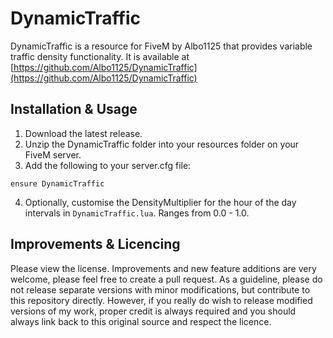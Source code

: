 # DynamicTraffic
DynamicTraffic is a resource for FiveM by Albo1125 that provides variable traffic density functionality. It is available at [https://github.com/Albo1125/DynamicTraffic](https://github.com/Albo1125/DynamicTraffic)

## Installation & Usage
1. Download the latest release.
2. Unzip the DynamicTraffic folder into your resources folder on your FiveM server.
3. Add the following to your server.cfg file:
```text
ensure DynamicTraffic
```
4. Optionally, customise the DensityMultiplier for the hour of the day intervals in `DynamicTraffic.lua`. Ranges from 0.0 - 1.0.

## Improvements & Licencing
Please view the license. Improvements and new feature additions are very welcome, please feel free to create a pull request. As a guideline, please do not release separate versions with minor modifications, but contribute to this repository directly. However, if you really do wish to release modified versions of my work, proper credit is always required and you should always link back to this original source and respect the licence.
